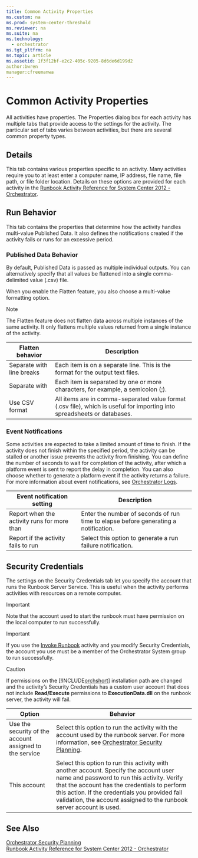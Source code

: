 ```yaml
---
title: Common Activity Properties
ms.custom: na
ms.prod: system-center-threshold
ms.reviewer: na
ms.suite: na
ms.technology: 
  - orchestrator
ms.tgt_pltfrm: na
ms.topic: article
ms.assetid: 1f3f12bf-e2c2-405c-9205-8d6de6d199d2
author:bwren
manager:cfreemanwa
---
```

# Common Activity Properties
All activities have properties. The Properties dialog box for each activity has multiple tabs that provide access to the settings for the activity. The particular set of tabs varies between activities, but there are several common property types.  
  
## Details  
This tab contains various properties specific to an activity. Many activities require you to at least enter a computer name, IP address, file name, file path, or file folder location. Details on these options are provided for each activity in the [Runbook Activity Reference for System Center 2012 - Orchestrator](../../orch/reference/Runbook-Activity-Reference-for-System-Center-2012---Orchestrator.md).  
  
## Run Behavior  
This tab contains the properties that determine how the activity handles multi\-value Published Data. It also defines the notifications created if the activity fails or runs for an excessive period.  
  
### Published Data Behavior  
By default, Published Data is passed as multiple individual outputs. You can alternatively specify that all values be flattened into a single comma\-delimited value \(.csv\) file.  
  
When you enable the Flatten feature, you also choose a multi\-value formatting option.  
  
> [!NOTE]  
> The Flatten feature does not flatten data across multiple instances of the same activity. It only flattens multiple values returned from a single instance of the activity.  
  
|Flatten behavior|Description|  
|--------------------|---------------|  
|Separate with line breaks|Each item is on a separate line. This is the format for the output text files.|  
|Separate with|Each item is separated by one or more characters, for example, a semicolon \(;\).|  
|Use CSV format|All items are in comma\-separated value format \(.csv file\), which is useful for importing into spreadsheets or databases.|  
  
### Event Notifications  
Some activities are expected to take a limited amount of time to finish. If the activity does not finish within the specified period, the activity can be stalled or another issue prevents the activity from finishing. You can define the number of seconds to wait for completion of the activity, after which a platform event is sent to report the delay in completion. You can also choose whether to generate a platform event if the activity returns a failure. For more information about event notifications, see [Orchestrator Logs](../../orch/manage/Orchestrator-Logs.md).  
  
|Event notification setting|Description|  
|------------------------------|---------------|  
|Report when the activity runs for more than|Enter the number of seconds of run time to elapse before generating a notification.|  
|Report if the activity fails to run|Select this option to generate a run failure notification.|  
  
## <a name="BKMK_SecurityCredentials"></a>Security Credentials  
The settings on the Security Credentials tab let you specify the account that runs the Runbook Server Service. This is useful when the activity performs activities with resources on a remote computer.  
  
> [!IMPORTANT]  
> Note that the account used to start the runbook must have permission on the local computer to run successfully.  
  
> [!IMPORTANT]  
> If you use the [Invoke Runbook](../../orch/reference/Invoke-Runbook.md) activity and you modify Security Credentials, the account you use must be a member of the Orchestrator System group to run successfully.  
  
> [!CAUTION]  
> If permissions on the [!INCLUDE[orchshort](../../om/manage/includes/orchshort_md.md)] installation path are changed and the activity’s Security Credentials has a custom user account that does not include **Read\/Execute** permissions to **ExecutionData.dll** on the runbook server, the activity will fail.  
  
|Option|Behavior|  
|----------|------------|  
|Use the security of the account assigned to the service|Select this option to run the activity with the account used by the runbook server. For more information, see [Orchestrator Security Planning](assetId:///358c5344-8649-4d40-a53c-37f8e70e58f6).|  
|This account|Select this option to run this activity with another account. Specify the account user name and password to run this activity. Verify that the account has the credentials to perform this action. If the credentials you provided fail validation, the account assigned to the runbook server account is used.|  
  
## See Also  
[Orchestrator Security Planning](assetId:///358c5344-8649-4d40-a53c-37f8e70e58f6)  
[Runbook Activity Reference for System Center 2012 - Orchestrator](../../orch/reference/Runbook-Activity-Reference-for-System-Center-2012---Orchestrator.md)  
  
